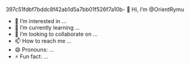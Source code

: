 397c51fdbf7bddc8f42ab1d5a7bb01f526f7a10b- 👋 Hi, I’m @OrientRymu
- 👀 I’m interested in ...
- 🌱 I’m currently learning ...
- 💞️ I’m looking to collaborate on ...
- 📫 How to reach me ...
- 😄 Pronouns: ...
- ⚡ Fun fact: ...

<!---
OrientRymu/OrientRymu is a ✨ special ✨ repository because its `README.md` (this file) appears on your GitHub profile.
You can click the Preview link to take a look at your changes.
--->
